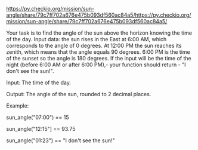 https://py.checkio.org/mission/sun-angle/share/79c7ff702a676e475b093df560ac84a5/https://py.checkio.org/mission/sun-angle/share/79c7ff702a676e475b093df560ac84a5/

Your task is to find the angle of the sun above the horizon knowing the time of the day. 
Input data: the sun rises in the East at 6:00 AM, which corresponds to the angle of 0 degrees. 
At 12:00 PM the sun reaches its zenith, which means that the angle equals 90 degrees. 
6:00 PM is the time of the sunset so the angle is 180 degrees. 
If the input will be the time of the night (before 6:00 AM or after 6:00 PM),- 
your function should return - "I don't see the sun!".

Input: The time of the day.

Output: The angle of the sun, rounded to 2 decimal places.

Example:

sun_angle("07:00") == 15

sun_angle("12:15"] == 93.75

sun_angle("01:23") == "I don't see the sun!"
